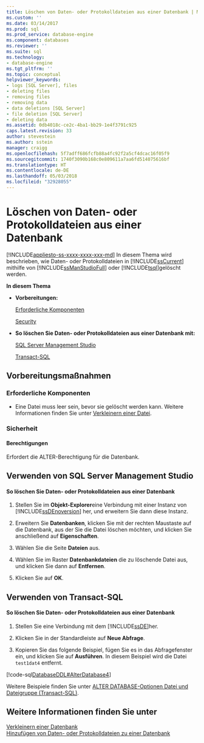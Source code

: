 ```yaml
---
title: Löschen von Daten- oder Protokolldateien aus einer Datenbank | Microsoft-Dokumentation
ms.custom: ''
ms.date: 03/14/2017
ms.prod: sql
ms.prod_service: database-engine
ms.component: databases
ms.reviewer: ''
ms.suite: sql
ms.technology:
- database-engine
ms.tgt_pltfrm: ''
ms.topic: conceptual
helpviewer_keywords:
- logs [SQL Server], files
- deleting files
- removing files
- removing data
- data deletions [SQL Server]
- file deletion [SQL Server]
- deleting data
ms.assetid: 0db4018c-ce2c-4ba1-bb29-1e4f3791c925
caps.latest.revision: 33
author: stevestein
ms.author: sstein
manager: craigg
ms.openlocfilehash: 5f7adff686fcfb88a4fc92f2a5cf4dcac16f05f9
ms.sourcegitcommit: 1740f3090b168c0e809611a7aa6fd514075616bf
ms.translationtype: HT
ms.contentlocale: de-DE
ms.lasthandoff: 05/03/2018
ms.locfileid: "32928055"
---
```

# <a name="delete-data-or-log-files-from-a-database"></a>Löschen von Daten- oder Protokolldateien aus einer Datenbank
[!INCLUDE[appliesto-ss-xxxx-xxxx-xxx-md](../../includes/appliesto-ss-xxxx-xxxx-xxx-md.md)]
  In diesem Thema wird beschrieben, wie Daten- oder Protokolldateien in [!INCLUDE[ssCurrent](../../includes/sscurrent-md.md)] mithilfe von [!INCLUDE[ssManStudioFull](../../includes/ssmanstudiofull-md.md)] oder [!INCLUDE[tsql](../../includes/tsql-md.md)]gelöscht werden.  
  
 **In diesem Thema**  
  
-   **Vorbereitungen:**  
  
     [Erforderliche Komponenten](#Prerequisites)  
  
     [Security](#Security)  
  
-   **So löschen Sie Daten- oder Protokolldateien aus einer Datenbank mit:**  
  
     [SQL Server Management Studio](#SSMSProcedure)  
  
     [Transact-SQL](#TsqlProcedure)  
  
##  <a name="BeforeYouBegin"></a> Vorbereitungsmaßnahmen  
  
###  <a name="Prerequisites"></a> Erforderliche Komponenten  
  
-   Eine Datei muss leer sein, bevor sie gelöscht werden kann. Weitere Informationen finden Sie unter [Verkleinern einer Datei](../../relational-databases/databases/shrink-a-file.md).  
  
###  <a name="Security"></a> Sicherheit  
  
####  <a name="Permissions"></a> Berechtigungen  
 Erfordert die ALTER-Berechtigung für die Datenbank.  
  
##  <a name="SSMSProcedure"></a> Verwenden von SQL Server Management Studio  
  
#### <a name="to-delete-data-or-log-files-from-a-database"></a>So löschen Sie Daten- oder Protokolldateien aus einer Datenbank  
  
1.  Stellen Sie im **Objekt-Explorer**eine Verbindung mit einer Instanz von [!INCLUDE[ssDEnoversion](../../includes/ssdenoversion-md.md)] her, und erweitern Sie dann diese Instanz.  
  
2.  Erweitern Sie **Datenbanken**, klicken Sie mit der rechten Maustaste auf die Datenbank, aus der Sie die Datei löschen möchten, und klicken Sie anschließend auf **Eigenschaften**.  
  
3.  Wählen Sie die Seite **Dateien** aus.  
  
4.  Wählen Sie im Raster **Datenbankdateien** die zu löschende Datei aus, und klicken Sie dann auf **Entfernen**.  
  
5.  Klicken Sie auf **OK**.  
  
##  <a name="TsqlProcedure"></a> Verwenden von Transact-SQL  
  
#### <a name="to-delete-data-or-log-files-from-a-database"></a>So löschen Sie Daten- oder Protokolldateien aus einer Datenbank  
  
1.  Stellen Sie eine Verbindung mit dem [!INCLUDE[ssDE](../../includes/ssde-md.md)]her.  
  
2.  Klicken Sie in der Standardleiste auf **Neue Abfrage**.  
  
3.  Kopieren Sie das folgende Beispiel, fügen Sie es in das Abfragefenster ein, und klicken Sie auf **Ausführen**. In diesem Beispiel wird die Datei `test1dat4` entfernt.  
  
 [!code-sql[DatabaseDDL#AlterDatabase4](../../relational-databases/databases/codesnippet/tsql/delete-data-or-log-files_1.sql)]  
  
 Weitere Beispiele finden Sie unter [ALTER DATABASE-Optionen Datei und Dateigruppe &#40;Transact-SQL&#41;](../../t-sql/statements/alter-database-transact-sql-file-and-filegroup-options.md).  
  
## <a name="see-also"></a>Weitere Informationen finden Sie unter  
 [Verkleinern einer Datenbank](../../relational-databases/databases/shrink-a-database.md)   
 [Hinzufügen von Daten- oder Protokolldateien zu einer Datenbank](../../relational-databases/databases/add-data-or-log-files-to-a-database.md)  
  
  
